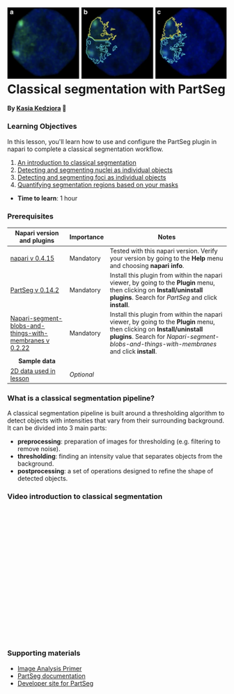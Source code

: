 ![Samples of images segmented by Cellpose](images/partseg-banner.png)
Classical segmentation with PartSeg
=======================
**By [Kasia Kedziora](https://chanzuckerberg.github.io/napari-segmentation-workshop/preface/whomadethis.html#katarzyna-kasia-kedziora) 🔬**

### Learning Objectives

In this lesson, you'll learn how to use and configure the PartSeg plugin in napari to complete a classical segmentation workflow. 

1.  [An introduction to classical segmentation](https://chanzuckerberg.github.io/napari-segmentation-workshop/workflow/partseg.html#what-is-a-classical-segmentation-pipeline)
2.  [Detecting and segmenting nuclei as individual objects](partseg-nuclei.md)
3.  [Detecting and segmenting foci as individual objects](partseg-foci.md)
4.  [Quantifying segmentation regions based on your masks](partseg-quantification.md)

- **Time to learn**: 1 hour

### Prerequisites

| Napari version and plugins                                                                     | Importance | Notes |
| -------------------------------------------------------------------------------- | ---------- | ----- |
| [napari v 0.4.15](https://chanzuckerberg.github.io/napari-segmentation-workshop/onboard/lesson3.html) | Mandatory  | Tested with this napari version. Verify your version by going to the **Help** menu and choosing **napari info**.
| [PartSeg v 0.14.2](https://www.napari-hub.org/plugins/PartSeg) | Mandatory  | Install this plugin from within the napari viewer, by going to the **Plugin** menu, then clicking on **Install/uninstall plugins**. Search for *PartSeg* and click **install**. | |
| [Napari-segment-blobs-and-things-with-membranes v 0.2.22](https://www.napari-hub.org/plugins/napari-segment-blobs-and-things-with-membranes) | Mandatory  | Install this plugin from within the napari viewer, by going to the **Plugin** menu, then clicking on **Install/uninstall plugins**. Search for *Napari-segment-blobs-and-things-with-membranes* and click **install**. | |
| <center>**Sample data**</center> |  |  |
| [2D data used in lesson](https://github.com/chanzuckerberg/napari-segmentation-workshop/raw/main/content/workflow/images/cells_gh2ax.tif) | *Optional* |  | |

### What is a classical segmentation pipeline?

A classical segmentation pipeline is built around a thresholding algorithm to detect objects with intensities that vary from their surrounding background. It can be divided into 3 main parts:

- **preprocessing**: preparation of images for thresholding (e.g. filtering to remove noise).
- **thresholding**: finding an intensity value that separates objects from the background.
- **postprocessing**: a set of operations designed to refine the shape of detected objects.


### Video introduction to classical segmentation

<center>
<script src="https://fast.wistia.com/embed/medias/oogdwlg80o.jsonp" async></script><script src="https://fast.wistia.com/assets/external/E-v1.js" async></script><div class="wistia_responsive_padding" style="padding:56.25% 0 0 0;position:relative;"><div class="wistia_responsive_wrapper" style="height:100%;left:0;position:absolute;top:0;width:100%;"><div class="wistia_embed wistia_async_oogdwlg80o seo=false videoFoam=true" style="height:100%;position:relative;width:100%"><div class="wistia_swatch" style="height:100%;left:0;opacity:0;overflow:hidden;position:absolute;top:0;transition:opacity 200ms;width:100%;"><img src="https://fast.wistia.com/embed/medias/oogdwlg80o/swatch" style="filter:blur(5px);height:100%;object-fit:contain;width:100%;" alt="" aria-hidden="true" onload="this.parentNode.style.opacity=1;" /></div></div></div></div>
</center>

<br>

### Supporting materials
- [Image Analysis Primer](https://chanzuckerberg.github.io/napari-segmentation-workshop/preface/imageanalysis.html)
- [PartSeg documentation](https://partseg.readthedocs.io/en/stable/)
- [Developer site for PartSeg](https://plewczynski-lab.org/PartSeg/)
